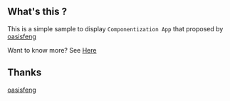 ## What's this ?
This is a simple sample to display `Componentization App` that proposed by [oasisfeng](https://github.com/oasisfeng)

Want to know more? See [Here](http://www.slideshare.net/oasisfeng/from-containerization-to-modularity) 

## Thanks
[oasisfeng](https://github.com/oasisfeng)